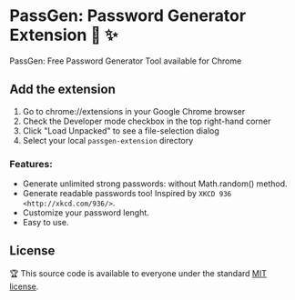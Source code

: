# PassGen: Password Generator Extension 🤖 ✨

PassGen: Free Password Generator Tool available for Chrome

## Add the extension

1. Go to chrome://extensions in your Google Chrome browser
2. Check the Developer mode checkbox in the top right-hand corner
3. Click "Load Unpacked" to see a file-selection dialog
4. Select your local `passgen-extension` directory

### Features:
* Generate unlimited strong passwords: without Math.random() method.
* Generate readable passwords too! Inspired by `XKCD 936 <http://xkcd.com/936/>`.
* Customize your password lenght.
* Easy to use.

## License

:trophy: This source code is available to everyone under the standard [MIT license](https://github.com/microsoft/vscode/blob/main/LICENSE.txt).
